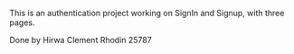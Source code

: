 This is an authentication project working on SignIn and Signup, with three pages.

Done by Hirwa Clement Rhodin 25787

